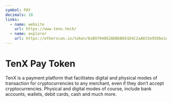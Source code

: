 ```yaml
---
symbol: PAY
decimals: 18
links:
  - name: website
    url: https://www.tenx.tech/
  - name: explorer
    url: https://etherscan.io/token/0xB97048628DB6B661D4C2aA833e95Dbe1A905B280
---
```


# TenX Pay Token

TenX is a payment platform that facilitates digital and physical modes of transaction for cryptocurrencies to any merchant, even if they don’t accept cryptocurrencies. Physical and digital modes of course, include bank accounts, wallets, debit cards, cash and much more.
